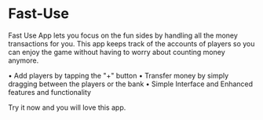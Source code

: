 # Fast-Use
Fast Use App lets you focus on the fun sides by handling all the money transactions for you. This app keeps track of the accounts of players so you can enjoy the game without having to worry about counting money anymore.

• Add players by tapping the "+" button
• Transfer money by simply dragging between the players or the bank
• Simple Interface and Enhanced features and functionality

Try it now and you will love this app.
